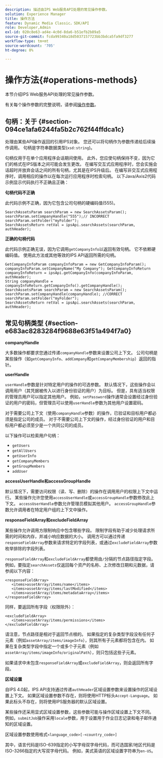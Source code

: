 ```yaml
---
description: 描述由IPS Web服务API处理的常见操作参数。
solution: Experience Manager
title: 操作方法
feature: Dynamic Media Classic，SDK/API
role: Developer,Admin
exl-id: 020c8e63-ad4e-4c0d-8da6-b51efb2b89a5
source-git-commit: fcda99340a18d5037157723bb3bdca5fa9df3277
workflow-type: tm+mt
source-wordcount: '705'
ht-degree: 0%

---
```


# 操作方法{#operations-methods}

本节介绍IPS Web服务API处理的常见操作参数。

有关每个操作参数的完整说明，请参阅[操作参数](/help/aem-ips-api/operations/c-operations-intro/c-methods/c-methods.md)。

## 句柄：关于 {#section-094ce1afa6244fa5b2c762f44ffdca1c}

处理由某些API操作返回的引用IPS对象。 您还可以将句柄作为参数传递给后续操作调用。 句柄是字符串数据类型(`xsd:string`)。

句柄仅用于在单个应用程序会话期间使用。 此外，您应使句柄保持不变，因为它们的格式在IPS版本之间可能会发生更改。 在编写交互式应用程序时，您会实施会话超时并放弃会话之间的所有句柄，尤其是在IPS升级后。 在编写非交互式应用程序时，调用相应的操作以在每次运行应用程序时检索句柄。 以下Java/Axis2代码示例显示代码执行不正确且正确：

**句柄代码不正确**

此代码示例不正确，因为它包含公司句柄的硬编码值(555)。

```
SearchAssetsParam searchParam = new SearchAssetsParam(); searchParam.setCompanyHandle("555");// INCORRECT 
searchParam.setFolder("myFolder"); 
SearchAssetsReturn retVal = ipsApi.searchAssets(searchParam, authHeader);
```

**正确的句柄代码**

此代码示例正确无误，因为它调用`getCompanyInfo`以返回有效句柄。 它不依赖硬编码值。 使用此方法或其他等效的IPS API返回所需的句柄。

```
GetCompanyInfoParam companyInfoParam = new GetCompanyInfoParam(); 
companyInfoParam.setCompanyName("My Company"); GetCompanyInfoReturn companyInfoReturn = ipsApi.getCompanyInfo(companyInfoParam, authHeader); 
String companyHandle = companyInfoReturn.getCompanyInfo().getCompanyHandle(); 
SearchAssetsParam searchParam = new SearchAssetsParam(); searchParam.setCompanyHandle(companyHandle); //CORRECT 
searchParam.setFolder("myFolder"); 
SearchAssetsReturn retVal = ipsApi.searchAssets(searchParam, authHeader);
```

## 常见句柄类型 {#section-e683ac8283284f9688e63f51a494f7a0}

**companyHandle**

大多数操作都要求您通过传递`companyHandle`参数来设置公司上下文。 公司句柄是某些操作（如`getCompanyInfo`、`addCompany`和`getCompanyMembership`）返回的指针。

**userHandle**

`userHandle`参数是针对特定用户的操作的可选参数。 默认情况下，这些操作会以调用用户（其凭据被传入以进行身份验证的用户）为目标。 但是，具有适当权限的管理员用户可以指定其他用户。 例如，`setPassword`操作通常会设置经过身份验证的用户的密码，但管理员可以使用`userHandle`参数为其他用户设置密码。

对于需要公司上下文（使用`companyHandle`参数）的操作，已验证和目标用户都必须是指定公司的成员。 对于不需要公司上下文的操作，经过身份验证的用户和目标用户都必须至少是一个共同公司的成员。

以下操作可以检索用户句柄：

* `getUsers`
* `getAllUsers`
* `getUserInfo`
* `getCompanyMembers`
* `getGroupMembers`
* `addUser`

**accessUserHandle和accessGroupHandle**

默认情况下，需要访问权限（读、写、删除）的操作在调用用户的权限上下文中运行。 某些操作允许您使用`accessUserHandle`或`accessGroupHandle`参数修改此上下文。 `accessUserHandle`参数允许管理员模拟其他用户。 `accessGroupHandle`参数允许调用者在特定用户组的上下文中操作。

**responseFieldArray和excludeFieldArray**

某些操作允许调用方限制响应中包含哪些字段。 限制字段有助于减少处理请求所需的时间和内存，并减小响应数据的大小。 调用方可以通过传递`responseFieldArray`参数来请求特定的字段列表，或通过`excludeFieldArray`参数枚举排除的字段列表。

`responseFieldArray`和`excludeFieldArray`都使用由`/`分隔的节点路径指定字段。 例如，要指定`searchAssets`仅返回每个资产的名称、上次修改日期和元数据，请参阅以下内容：

```
<responseFieldArray> 
   <items>assetArray/items/name</items> 
   <items>assetArray/items/lastModified</items> 
   <items>assetArray/items/metadataArray</items> 
</responseFieldArray>
```

同样，要返回所有字段（权限除外）：

```
<excludeFieldArray> 
   <items>assetArray/items/permissions</items> 
</excludeFieldArray>
```

请注意，节点路径是相对于返回节点根的。 如果指定的复杂类型字段没有任何子元素（例如`assetArray/items/imageInfo`），则其所有子元素都将包含在内。 如果在复杂类型字段中指定一个或多个子元素（例如`assetArray/items/imageInfo/originalPath`），则只包括这些子元素。

如果请求中未包含`responseFieldArray`或`excludeFieldArray`，则会返回所有字段。

**区域设置**

自IPS 4.0起，IPS API支持通过传递`authHeader`区域设置参数来设置操作的区域设置上下文。 如果区域设置参数不存在，则将使用HTTP标头`Accept-Language`。 如果此标头不存在，则将使用IPS服务器的默认区域设置。

某些操作还采用显式区域设置参数，这些参数可能与操作区域设置上下文不同。 例如，`submitJob`操作采用`locale`参数，用于设置用于作业日志记录和电子邮件通知的区域设置。

区域设置参数使用格式`<language_code>[-<country_code>]`

其中，语言代码是ISO-639指定的小写字母双字母代码，而可选国家/地区代码是ISO-3266指定的大写双字母代码。 例如，美式英语的区域设置字符串为`en-US`。
